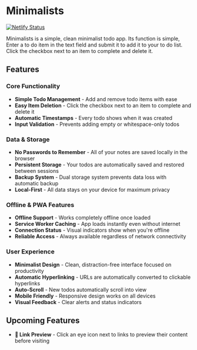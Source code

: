 # Minimalists

[![Netlify Status](https://api.netlify.com/api/v1/badges/6d302884-f7b9-433c-8c7e-735113cd2cb0/deploy-status)](https://app.netlify.com/projects/minimalists-todos/deploys)

Minimalists is a simple, clean minimalist todo app. Its function is simple, Enter a to do item in the text field and submit it to add it to your to do list. Click the checkbox next to an item to complete and delete it.

## Features

### Core Functionality
- **Simple Todo Management** - Add and remove todo items with ease
- **Easy Item Deletion** - Click the checkbox next to an item to complete and delete it
- **Automatic Timestamps** - Every todo shows when it was created
- **Input Validation** - Prevents adding empty or whitespace-only todos

### Data & Storage
- **No Passwords to Remember** - All of your notes are saved locally in the browser
- **Persistent Storage** - Your todos are automatically saved and restored between sessions
- **Backup System** - Dual storage system prevents data loss with automatic backup
- **Local-First** - All data stays on your device for maximum privacy

### Offline & PWA Features
- **Offline Support** - Works completely offline once loaded
- **Service Worker Caching** - App loads instantly even without internet
- **Connection Status** - Visual indicators show when you're offline
- **Reliable Access** - Always available regardless of network connectivity

### User Experience
- **Minimalist Design** - Clean, distraction-free interface focused on productivity
- **Automatic Hyperlinking** - URLs are automatically converted to clickable hyperlinks
- **Auto-Scroll** - New todos automatically scroll into view
- **Mobile Friendly** - Responsive design works on all devices
- **Visual Feedback** - Clear alerts and status indicators

## Upcoming Features

- **🔗 Link Preview** - Click an eye icon next to links to preview their content before visiting
